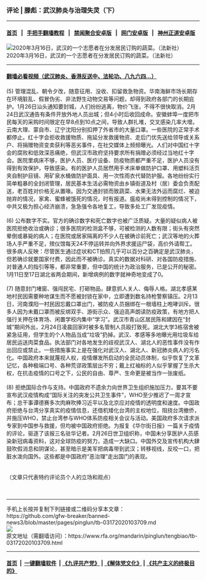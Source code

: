 ### 评论 | 滕彪：武汉肺炎与治理失灵（下）
------------------------

#### [首页](https://github.com/gfw-breaker/banned-news3/blob/master/README.md) &nbsp;&nbsp;|&nbsp;&nbsp; [手把手翻墙教程](https://github.com/gfw-breaker/guides/wiki) &nbsp;&nbsp;|&nbsp;&nbsp; [禁闻聚合安卓版](https://github.com/gfw-breaker/bn-android) &nbsp;&nbsp;|&nbsp;&nbsp; [网门安卓版](https://github.com/oGate2/oGate) &nbsp;&nbsp;|&nbsp;&nbsp; [神州正道安卓版](https://github.com/SzzdOgate/update) 



<div id="headerimg">
 <img alt="2020年3月16日，武汉的一个志愿者在分发居民订购的蔬菜。（法新社）" src="https://www.rfa.org/mandarin/pinglun/tengbiao/tb-03172020103709.html/000_1PY3SH.jpg/@@images/393cb534-033b-4bfc-992e-090250a48ae5.jpeg" title="2020年3月16日，武汉的一个志愿者在分发居民订购的蔬菜。（法新社）"/>
 <div id="headerimgcontents">
  <div id="headerimgcaption">
   <span>
    2020年3月16日，武汉的一个志愿者在分发居民订购的蔬菜。（法新社）
   </span>
   <!-- zoomattribute -->
  </div>
  <!-- headerimgcaption -->
 </div>
 <!-- headerimagecontents -->
</div>

<hr/>


#### [翻墙必看视频（武汉肺炎、香港反送中、法轮功、八九六四...）](https://github.com/gfw-breaker/banned-news3/blob/master/pages/link3.md)

<div id="storytext">
 <div>
  <div class="slot_header">
  </div>
 </div>
 <p>
  (5) 管理混乱、朝令夕改，随意征用、没收、扣留救急物资。华南海鲜市场长期存在环境脏乱、假冒伪劣、非法野生动物交易等问题，却得到政府各部门的长期庇护。1月26日汕头通知要封城，人们纷纷逃离，物价飞涨，不得不很快取消。2月24日武汉通告有条件开放外地人员出城；但4小时后收回成命。安徽蚌埠一度把市民每天的采购时间限定在早8点到10点之间，导致人群扎堆，交叉感染几率大增。云南大理、蒙自市、辽宁沈阳分别扣押了外省市的大量口罩。一些医院的正常手术都停止。红十字会拒收救援物质、拖延分发救援物资、走后门优先送给领导或关系户、将捐赠物资变卖获利等恶劣事件，在社交媒体上频频曝光。人们对中国红十字会的腐败和低效深恶痛绝，但武汉市政府坚持要求所有捐赠必须经过当地红十字会。医院里病床不够，医护人员、医疗设备、防疫物质都严重不足，医护人员没有得到有效保护，导致感染。有的医护人员居然用手术床单做防护口罩、用塑料活页夹自制护目镜、用矿泉水桶做防护面具、用一次性雨衣代替防护服。各地纷纷实行简单粗暴的全封闭管理，居民基本生活必需物资由乡镇街道及村（居）委会负责配送，老百姓对价格无从置喙。因为交通封锁而致蔬菜、水果无法外运而腐烂、被迫抛弃的情况，家禽、蜜蜂被饿死的情况，时有报道。瘟疫尚未得到控制的情况下，中共又极为担心经济崩溃，急急强令各地复工，导致多处工厂发现疫情。
  <br/>
  <br/>
  (6) 公布数字不实。官方的确诊数字和死亡数字也被广泛质疑。大量的疑似病人被医院拒绝收治或确诊；很多医院的检测盒不够，可被检测的人数有限；街头有突然晕倒或暴毙的病人；在医院或居家隔离的不少人在被确诊前死亡；武汉等地的火葬场人手严重不足，殡仪馆每天24不停运转并向外界求援运尸袋，高价外请帮工。很多病人反映：尽管医生通过症状和CT拍照几乎可以百分之百确定是武汉肺炎，但若确诊就要国家付费，因此而不被确诊。真实的数据对科研、对各国防疫措施、对普通人的指引等等，都非常重要，但中国的统计为政治服务，已是公开的秘密。1月11日至17日湖北省两会期间，新增病例的数字就神奇地变成了0。
  <br/>
  <br/>
  (7) 随意封门堵窗、强闯民宅、打砸物品，肆意抓人关人、侮辱人格。湖北孝感某地村民因需要种地谋生而不愿被封锁在家中，立即遭到数名持枪警察镇压。2月13日，河南濮阳一村民因忘戴口罩出门，被防疫人员捆绑在一根墙柱上咆哮训斥。很多人因为未戴口罩而被反绑双手、游街示众、强迫高声朗读防疫政策，有地方把人强行关押在体育场、闲置学校内集中“学习”。武汉市青山区居民陈和建因在“封城”期间外出，2月24日凌晨回家时被多名管制人员殴打致死。湖北大学3栋宿舍被紧急征用，但学生的个人物品当成“垃圾”扔掉。武汉、孝感等多地曝光用垃圾车给居民运送肉菜食品。执法部门对各地发生的歧视武汉人、湖北人的恶性事件没有作出回应或禁止。一些措施事实上是在强化对武汉人、湖北人、新冠肺炎病人的污名化。中国政府本来就蔑视人权，疫情爆发所启动的全民动员体制，似乎恢复了文革记忆，各种极端口号、各种荒谬政策层出不穷；戴上红袖标的人似乎掌握了生杀大权，在抗击疫情的口号之下，公民的自由、尊严、生命更是被当作一张废纸。
  <br/>
  <br/>
  (8) 拒绝国际合作与支持。中国政府不遗余力向世界卫生组织施加压力，要其不要宣布武汉疫情构成“国际关注的突发公共卫生事件”，WHO至少推迟了一周才宣布；总干事谭德赛多次肉麻吹捧习近平以及北京应对疫情的透明度和速度。中国政府拒绝与台湾分享真实的疫情信息，还借机矮化台湾的主权地位，阻挠台湾撤侨，并施压WHO，禁止台湾参与WHO体系防疫相关会议与活动。美国政府多次请求派专家到中国参与救援，但均被中国政府拒绝。为报复《华尔街日报》一篇关于疫情的评论，驱逐了该报三名驻华记者。2月26日世卫组织称，中国未分享医护人员感染新冠病毒资料，这对全球防疫的努力，造成一大缺口。中国外交及宣传机构大肆鼓吹假消息和阴谋论，甚至暗示是美军把病毒带到武汉；转移视线，反咬一口，把脏水泼向国外。这些都是中国政府“恶治理”走出国门的表现。
  <br/>
  <br/>
  <br/>
  （文章只代表特约评论员个人的立场和观点）
  <br/>
  <br/>
  <br/>
 </p>
</div>

<hr/>
手机上长按并复制下列链接或二维码分享本文章：<br/>
https://github.com/gfw-breaker/banned-news3/blob/master/pages/pinglun/tb-03172020103709.md <br/>
<a href='https://github.com/gfw-breaker/banned-news3/blob/master/pages/pinglun/tb-03172020103709.md'><img src='https://github.com/gfw-breaker/banned-news3/blob/master/pages/pinglun/tb-03172020103709.md.png'/></a> <br/>
原文地址（需翻墙访问）：https://www.rfa.org/mandarin/pinglun/tengbiao/tb-03172020103709.html


------------------------
#### [首页](https://github.com/gfw-breaker/banned-news3/blob/master/README.md) &nbsp;|&nbsp; [一键翻墙软件](https://github.com/gfw-breaker/nogfw/blob/master/README.md) &nbsp;| [《九评共产党》](https://github.com/gfw-breaker/9ping.md/blob/master/README.md#九评之一评共产党是什么) | [《解体党文化》](https://github.com/gfw-breaker/jtdwh.md/blob/master/README.md) | [《共产主义的终极目的》](https://github.com/gfw-breaker/gczydzjmd.md/blob/master/README.md)


<img src='http://gfw-breaker.win/banned-news3/pages/pinglun/tb-03172020103709.md' width='0px' height='0px'/>